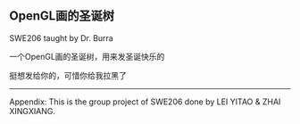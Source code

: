 ## OpenGL画的圣诞树

SWE206 taught by Dr. Burra

一个OpenGL画的圣诞树，用来发圣诞快乐的

挺想发给你的，可惜你给我拉黑了

---

Appendix: This is the group project of SWE206 done by LEI YITAO & ZHAI XINGXIANG.
